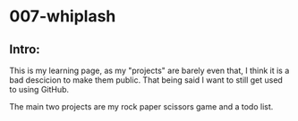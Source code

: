 # 007-whiplash
## Intro:
This is my learning page, as my "projects" are barely even that, I think it is a bad descicion to make them public. That being said I want to still get used to using GitHub.

The main two projects are my rock paper scissors game and a todo list.